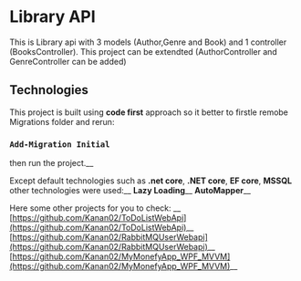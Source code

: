 # Library API

This is Library api with 3 models (Author,Genre and Book) and 1 controller (BooksController).
This project can be extendted (AuthorController and GenreController can be added) 

## Technologies

This project is built using **code first** approach so it better to firstle remobe Migrations folder
and rerun:
### `Add-Migration Initial`

then run the project.__

Except default technologies such as **.net core**, **.NET core**, **EF core**, **MSSQL** other technologies were used:__
**Lazy Loading**__
**AutoMapper**__

Here some other projects for you to check: __
[https://github.com/Kanan02/ToDoListWebApi](https://github.com/Kanan02/ToDoListWebApi)__
[https://github.com/Kanan02/RabbitMQUserWebapi](https://github.com/Kanan02/RabbitMQUserWebapi)__
[https://github.com/Kanan02/MyMonefyApp_WPF_MVVM](https://github.com/Kanan02/MyMonefyApp_WPF_MVVM)__
